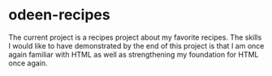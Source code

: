 # odeen-recipes

The current project is a recipes project about my favorite recipes. The skills I would like to have demonstrated by the end
of this project is that I am once again familiar with HTML as well as strengthening my foundation for HTML once again.

